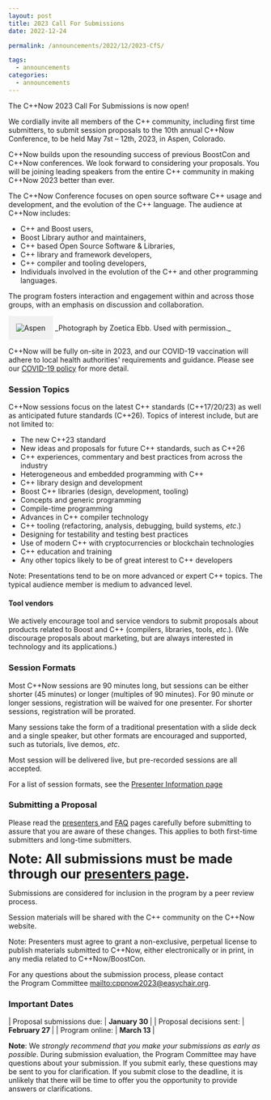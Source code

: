 ```yaml
---
layout: post
title: 2023 Call For Submissions
date: 2022-12-24

permalink: /announcements/2022/12/2023-CfS/

tags:
  - announcements
categories:
  - announcements
---
```


The C++Now 2023 Call For Submissions is now open!

We cordially invite all members of the C++ community, including first time submitters, to submit session proposals to the 10th annual C++Now Conference, to be held May 7st – 12th, 2023, in Aspen, Colorado.

C++Now builds upon the resounding success of previous BoostCon and C++Now conferences. We look forward to considering your proposals. You will be joining leading speakers from the entire C++ community in making C++Now 2023 better than ever.

<!--break-->

The C++Now Conference focuses on open source software C++ usage and development, and the evolution of the C++ language. The audience at C++Now includes:

- C++ and Boost users,
- Boost Library author and maintainers,
- C++ based Open Source Software & Libraries,
- C++ library and framework developers,
- C++ compiler and tooling developers,
- Individuals involved in the evolution of the C++ and other programming languages.

The program fosters interaction and engagement within and across those groups, with an emphasis on discussion and collaboration.

<img src="/assets/img/posts/2018/Aspen2015ByZoeticaEbb.jpg" alt="Aspen" title="Photograph by Zoetica Ebb. Used with permission." style="padding: 10px; background: #f1f1f1; border: 5px solid #f1f1f1;" />
_Photograph by Zoetica Ebb. Used with permission._

C++Now will be fully on-site in 2023, and our COVID-19 vaccination will adhere to local health authorities' requirements and guidance.  Please see our [COVID-19 policy](/about/COVID-19_policy) for more detail.

### Session Topics

C++Now sessions focus on the latest C++ standards (C++17/20/23) as well as anticipated future standards (C++26). Topics of interest include, but are not limited to:

- The new C++23 standard
- New ideas and proposals for future C++ standards, such as C++26
- C++ experiences, commentary and best practices from across the industry
- Heterogeneous and embedded programming with C++
- C++ library design and development
- Boost C++ libraries (design, development, tooling)
- Concepts and generic programming
- Compile-time programming
- Advances in C++ compiler technology
- C++ tooling (refactoring, analysis, debugging, build systems, _etc_.)
- Designing for testability and testing best practices
- Use of modern C++ with cryptocurrencies or blockchain technologies
- C++ education and training
- Any other topics likely to be of great interest to C++ developers

Note:  Presentations tend to be on more advanced or expert C++ topics.  The typical audience member is medium to advanced level.

#### Tool vendors

We actively encourage tool and service vendors to submit proposals about products related to Boost and C++ (compilers, libraries, tools, _etc_.). (We discourage proposals about marketing, but are always interested in technology and its applications.)

### Session Formats

Most C++Now sessions are 90 minutes long, but sessions can be either shorter (45 minutes) or longer (multiples of 90 minutes). For 90 minute or longer sessions, registration will be waived for one presenter. For shorter sessions, registration will be prorated.

Many sessions take the form of a traditional presentation with a slide deck and a single speaker, but other formats are encouraged and supported, such as tutorials, live demos, _etc_.

Most session will be delivered live, but pre-recorded sessions are all accepted.

For a list of session formats, see the [Presenter Information page](/presenters/)

### Submitting a Proposal

Please read the [presenters ](/presenters/) and [FAQ](/about/faq) pages carefully before submitting to assure that you are aware of these changes. This applies to both first-time submitters and long-time submitters.

<span style="font-size:25px;"><strong>Note: All submissions must be made through our [presenters page](/presenters/).</strong></span>

Submissions are considered for inclusion in the program by a peer review process.

Session materials will be shared with the C++ community on the C++Now website.

Note: Presenters must agree to grant a non-exclusive, perpetual license to publish materials submitted to C++Now, either electronically or in print, in any media related to C++Now/BoostCon.

For any questions about the submission process, please contact the Program Committee <mailto:cppnow2023@easychair.org>.

### Important Dates

| Proposal submissions due: | <strong> January 30  </strong> |
| Proposal decisions sent:  | <strong> February 27 </strong> |
| Program online:           | <strong> March 13 </strong>    | 

<strong>Note</strong>: We _strongly recommend that you make your submissions as early as possible_. During submission evaluation, the Program Committee may have questions about your submission. If you submit early, these questions may be sent to you for clarification. If you submit close to the deadline, it is unlikely that there will be time to offer you the opportunity to provide answers or clarifications.
